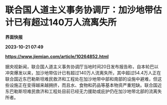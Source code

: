 # 联合国人道主义事务协调厅：加沙地带估计已有超过140万人流离失所
**界面快报**

**2023-10-21 07:49**

**https://www.jiemian.com/article/10264852.html**

据央视新闻，联合国人道主义事务协调厅当地时间20日发布报告称，自本轮巴以冲突爆发以来，加沙地带估计已有超过140万人流离失所，其中超过54.4万人正在联合国近东巴勒斯坦难民救济和工程处在加沙地带中部和南部的设施中避难，但这些设施正在变得越来越拥挤，而且水、食物和药品等基本物资严重短缺。联合国近东巴勒斯坦难民救济和工程处目前已经无力援助或庇护仍在加沙地带北部的流离失所者。